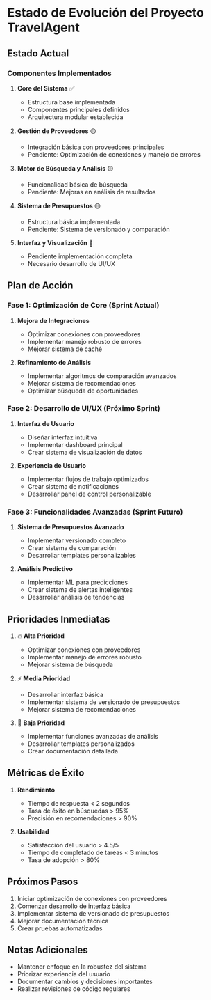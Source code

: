 # Estado de Evolución del Proyecto TravelAgent

## Estado Actual

### Componentes Implementados
1. **Core del Sistema** ✅
   - Estructura base implementada
   - Componentes principales definidos
   - Arquitectura modular establecida

2. **Gestión de Proveedores** 🟡
   - Integración básica con proveedores principales
   - Pendiente: Optimización de conexiones y manejo de errores

3. **Motor de Búsqueda y Análisis** 🟡
   - Funcionalidad básica de búsqueda
   - Pendiente: Mejoras en análisis de resultados

4. **Sistema de Presupuestos** 🟡
   - Estructura básica implementada
   - Pendiente: Sistema de versionado y comparación

5. **Interfaz y Visualización** 🔴
   - Pendiente implementación completa
   - Necesario desarrollo de UI/UX

## Plan de Acción

### Fase 1: Optimización de Core (Sprint Actual)
1. **Mejora de Integraciones**
   - Optimizar conexiones con proveedores
   - Implementar manejo robusto de errores
   - Mejorar sistema de caché

2. **Refinamiento de Análisis**
   - Implementar algoritmos de comparación avanzados
   - Mejorar sistema de recomendaciones
   - Optimizar búsqueda de oportunidades

### Fase 2: Desarrollo de UI/UX (Próximo Sprint)
1. **Interfaz de Usuario**
   - Diseñar interfaz intuitiva
   - Implementar dashboard principal
   - Crear sistema de visualización de datos

2. **Experiencia de Usuario**
   - Implementar flujos de trabajo optimizados
   - Crear sistema de notificaciones
   - Desarrollar panel de control personalizable

### Fase 3: Funcionalidades Avanzadas (Sprint Futuro)
1. **Sistema de Presupuestos Avanzado**
   - Implementar versionado completo
   - Crear sistema de comparación
   - Desarrollar templates personalizables

2. **Análisis Predictivo**
   - Implementar ML para predicciones
   - Crear sistema de alertas inteligentes
   - Desarrollar análisis de tendencias

## Prioridades Inmediatas

1. 🔥 **Alta Prioridad**
   - Optimizar conexiones con proveedores
   - Implementar manejo de errores robusto
   - Mejorar sistema de búsqueda

2. ⚡ **Media Prioridad**
   - Desarrollar interfaz básica
   - Implementar sistema de versionado de presupuestos
   - Mejorar sistema de recomendaciones

3. 📝 **Baja Prioridad**
   - Implementar funciones avanzadas de análisis
   - Desarrollar templates personalizados
   - Crear documentación detallada

## Métricas de Éxito

1. **Rendimiento**
   - Tiempo de respuesta < 2 segundos
   - Tasa de éxito en búsquedas > 95%
   - Precisión en recomendaciones > 90%

2. **Usabilidad**
   - Satisfacción del usuario > 4.5/5
   - Tiempo de completado de tareas < 3 minutos
   - Tasa de adopción > 80%

## Próximos Pasos

1. Iniciar optimización de conexiones con proveedores
2. Comenzar desarrollo de interfaz básica
3. Implementar sistema de versionado de presupuestos
4. Mejorar documentación técnica
5. Crear pruebas automatizadas

## Notas Adicionales

- Mantener enfoque en la robustez del sistema
- Priorizar experiencia del usuario
- Documentar cambios y decisiones importantes
- Realizar revisiones de código regulares
